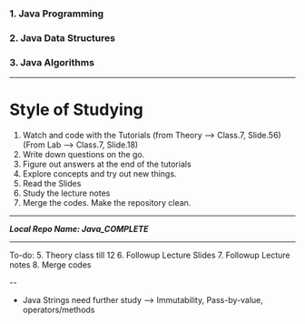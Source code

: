### 1. Java Programming
### 2. Java Data Structures
### 3. Java Algorithms

---
# Style of Studying

1. Watch and code with the Tutorials (from Theory -->  Class.7, Slide.56) (From Lab --> Class.7, Slide.18)
2. Write down questions on the go. 
3. Figure out answers at the end of the tutorials 
4. Explore concepts and try out new things. 
5. Read the Slides 
6. Study the lecture notes
7. Merge the codes. Make the repository clean. 

---
**_Local Repo Name: Java_COMPLETE_**

---
To-do:
5. Theory class till 12
6. Followup Lecture Slides
7. Followup Lecture notes
8. Merge codes

--
- Java Strings need further study --> Immutability, Pass-by-value, operators/methods